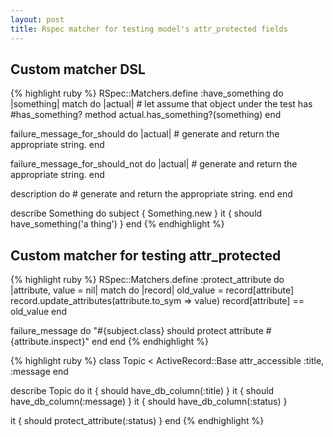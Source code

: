 ```yaml
---
layout: post
title: Rspec matcher for testing model's attr_protected fields
---
```


## Custom matcher DSL

{% highlight ruby %}
RSpec::Matchers.define :have_something do |something|
  match do |actual|
    # let assume that object under the test has #has_something? method
    actual.has_something?(something)
  end

  failure_message_for_should do |actual|
    # generate and return the appropriate string.
  end

  failure_message_for_should_not do |actual|
    # generate and return the appropriate string.
  end

  description do
    # generate and return the appropriate string.
  end
end

describe Something do
  subject { Something.new }
  it { should have_something('a thing') }
end
{% endhighlight %}

## Custom matcher for testing attr_protected

{% highlight ruby %}
RSpec::Matchers.define :protect_attribute do |attribute, value = nil|
  match do |record|
    old_value = record[attribute]
    record.update_attributes(attribute.to_sym => value)
    record[attribute] == old_value
  end

  failure_message do
    "#{subject.class} should protect attribute #{attribute.inspect}"
  end
end
{% endhighlight %}

{% highlight ruby %}
class Topic < ActiveRecord::Base
  attr_accessible :title, :message
end

describe Topic do
  it { should have_db_column(:title) }
  it { should have_db_column(:message) }
  it { should have_db_column(:status) }

  it { should protect_attribute(:status) }
end
{% endhighlight %}

